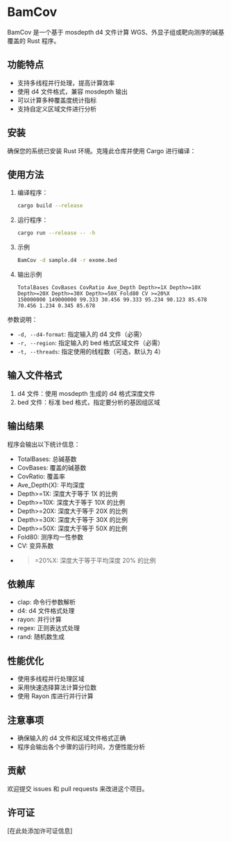 # BamCov

BamCov 是一个基于 mosdepth d4 文件计算 WGS、外显子组或靶向测序的碱基覆盖的 Rust 程序。

## 功能特点

- 支持多线程并行处理，提高计算效率
- 使用 d4 文件格式，兼容 mosdepth 输出
- 可以计算多种覆盖度统计指标
- 支持自定义区域文件进行分析

## 安装

确保您的系统已安装 Rust 环境。克隆此仓库并使用 Cargo 进行编译：


## 使用方法

1. 编译程序：
   ```bash
   cargo build --release
   ```

2. 运行程序：
   ```bash
   cargo run --release -- -h

3. 示例
   ```bash
   BamCov -d sample.d4 -r exome.bed
   ```
4. 输出示例
   ```
   TotalBases CovBases CovRatio Ave_Depth Depth>=1X Depth>=10X Depth>=20X Depth>=30X Depth>=50X Fold80 CV >=20%X
   150000000 149000000 99.333 30.456 99.333 95.234 90.123 85.678 70.456 1.234 0.345 85.678
   ```

参数说明：
- `-d, --d4-format`: 指定输入的 d4 文件（必需）
- `-r, --region`: 指定输入的 bed 格式区域文件（必需）
- `-t, --threads`: 指定使用的线程数（可选，默认为 4）

## 输入文件格式
1. d4 文件：使用 mosdepth 生成的 d4 格式深度文件
2. bed 文件：标准 bed 格式，指定要分析的基因组区域

## 输出结果

程序会输出以下统计信息：

- TotalBases: 总碱基数
- CovBases: 覆盖的碱基数
- CovRatio: 覆盖率
- Ave_Depth(X): 平均深度
- Depth>=1X: 深度大于等于 1X 的比例
- Depth>=10X: 深度大于等于 10X 的比例
- Depth>=20X: 深度大于等于 20X 的比例
- Depth>=30X: 深度大于等于 30X 的比例
- Depth>=50X: 深度大于等于 50X 的比例
- Fold80: 测序均一性参数
- CV: 变异系数
- >=20%X: 深度大于等于平均深度 20% 的比例


## 依赖库

- clap: 命令行参数解析
- d4: d4 文件格式处理
- rayon: 并行计算
- regex: 正则表达式处理
- rand: 随机数生成

## 性能优化

- 使用多线程并行处理区域
- 采用快速选择算法计算分位数
- 使用 Rayon 库进行并行计算

## 注意事项

- 确保输入的 d4 文件和区域文件格式正确
- 程序会输出各个步骤的运行时间，方便性能分析

## 贡献

欢迎提交 issues 和 pull requests 来改进这个项目。

## 许可证

[在此处添加许可证信息]
